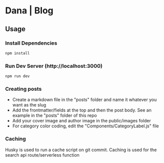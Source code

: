 # Dana | Blog


## Usage

### Install Dependencies
```bash
npm install
```

### Run Dev Server (http://localhost:3000) 
```bash
npm run dev
```

### Creating posts

* Create a markdown file in the "posts" folder and name it whatever you want as the slug
* Add the frontmatter/fields at the top and then the post body. See an example in the "posts" folder of this repo
* Add your cover image and author image in the public/images folder
* For category color coding, edit the "Components/CategoryLabel.js" file

### Caching

Husky is used to run a cache script on git commit. Caching is used for the search api route/serverless function
